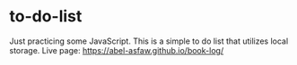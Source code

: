 # to-do-list

Just practicing some JavaScript. This is a simple to do list that utilizes local storage.
Live page: https://abel-asfaw.github.io/book-log/
